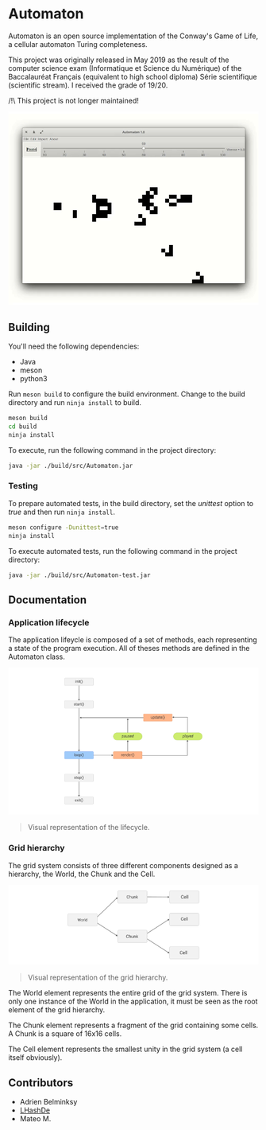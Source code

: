 Automaton
===

Automaton is an open source implementation of the Conway's Game of Life, a cellular automaton Turing completeness.

This project was originally released in May 2019 as the result of the computer science exam (Informatique et Science du Numérique) of the Baccalauréat Français (equivalent to high school diploma) Série scientifique (scientific stream). I received the grade of 19/20.

/!\ This project is not longer maintained!

![Automaton animation](data/animation.gif?raw=true)


Building
---

You'll need the following dependencies:

- Java
- meson
- python3

Run `meson build` to configure the build environment. Change to the build directory and run `ninja install` to build.

```bash
meson build
cd build
ninja install
```

To execute, run the following command in the project directory:

```bash
java -jar ./build/src/Automaton.jar
```

### Testing

To prepare automated tests, in the build directory, set the _unittest_ option to _true_ and then run `ninja install`.

```bash
meson configure -Dunittest=true
ninja install
```

To execute automated tests, run the following command in the project directory:

```bash
java -jar ./build/src/Automaton-test.jar
```


Documentation
---

### Application lifecycle

The application lifeycle is composed of a set of methods, each representing a state of the program execution. All of theses methods are defined in the Automaton class.

![Application lifecycle](/data/lifecycle.png?raw=true)

> Visual representation of the lifecycle.


### Grid hierarchy

The grid system consists of three different components designed as a hierarchy, the World, the Chunk and the Cell.

![Grid hierarchy](/data/tree.png?raw=true)

> Visual representation of the grid hierarchy.

The World element represents the entire grid of the grid system. There is only one instance of the World in the application, it must be seen as the root element of the grid hierarchy.

The Chunk element represents a fragment of the grid containing some cells. A Chunk is a square of 16x16 cells.

The Cell element represents the smallest unity in the grid system (a cell itself obviously).


Contributors
---

- Adrien Belminksy
- [LHashDe](https://github.com/LHashDe)
- Mateo M.
